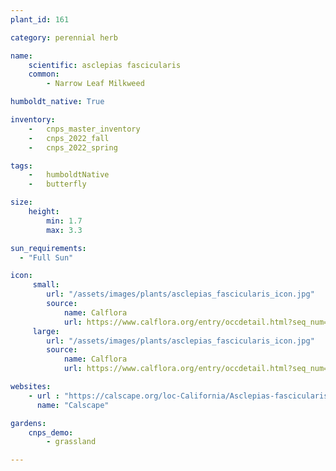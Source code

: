 ```yaml
---
plant_id: 161 

category: perennial herb

name: 
    scientific: asclepias fascicularis
    common: 
        - Narrow Leaf Milkweed

humboldt_native: True

inventory: 
    -   cnps_master_inventory
    -   cnps_2022_fall
    -   cnps_2022_spring

tags:  
    -   humboldtNative
    -   butterfly 

size:
    height: 
        min: 1.7
        max: 3.3

sun_requirements:
  - "Full Sun"

icon: 
     small: 
        url: "/assets/images/plants/asclepias_fascicularis_icon.jpg"
        source: 
            name: Calflora
            url: https://www.calflora.org/entry/occdetail.html?seq_num=gp9120 
     large: 
        url: "/assets/images/plants/asclepias_fascicularis_icon.jpg"
        source: 
            name: Calflora
            url: https://www.calflora.org/entry/occdetail.html?seq_num=gp9120 

websites:
    - url : "https://calscape.org/loc-California/Asclepias-fascicularis-(Narrow-Leaf-Milkweed)"
      name: "Calscape"

gardens:
    cnps_demo:
        - grassland

---
```

